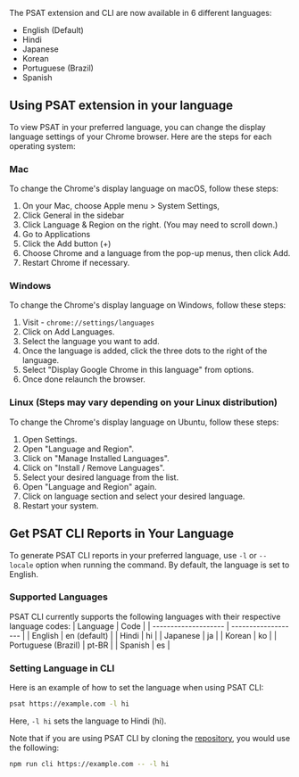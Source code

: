 The PSAT extension and CLI are now available in 6 different languages:
- English (Default)
- Hindi
- Japanese
- Korean
- Portuguese (Brazil)
- Spanish

## Using PSAT extension in your language
To view PSAT in your preferred language, you can change the display language settings of your Chrome browser. Here are the steps for each operating system:

### Mac
To change the Chrome's display language on macOS, follow these steps:

1. On your Mac, choose Apple menu  > System Settings, 
2. Click General  in the sidebar
3. Click Language & Region on the right. (You may need to scroll down.)
4. Go to Applications
5. Click the Add button (+)
6. Choose Chrome and a language from the pop-up menus, then click Add.
7. Restart Chrome if necessary.

### Windows
To change the Chrome's display language on Windows, follow these steps:

1. Visit - `chrome://settings/languages`
2. Click on Add Languages.
3. Select the language you want to add.
4. Once the language is added, click the three dots to the right of the language.
5. Select "Display Google Chrome in this language" from options.
6. Once done relaunch the browser.


### Linux (Steps may vary depending on your Linux distribution)
To change the Chrome's display language on Ubuntu, follow these steps:

1. Open Settings.
2. Open "Language and Region".
3. Click on "Manage Installed Languages".
4. Click on "Install / Remove Languages".
5. Select your desired language from the list.
6. Open "Language and Region" again.
7. Click on language section and select your desired language.
8. Restart your system.

## Get PSAT CLI Reports in Your Language
To generate PSAT CLI reports in your preferred language, use `-l` or `--locale` option when running the command. By default, the language is set to English.

### Supported Languages

PSAT CLI currently supports the following languages with their respective language codes:
|        Language      |       Code          |
| -------------------- | ------------------- |
| English              | en (default)        |
| Hindi                | hi                  |
| Japanese             | ja                  |
| Korean               | ko                  |
| Portuguese (Brazil)  | pt-BR               |
| Spanish              | es                  |

### Setting Language in CLI

Here is an example of how to set the language when using PSAT CLI:

```bash
psat https://example.com -l hi
```
Here, `-l hi` sets the language to Hindi (hi).

Note that if you are using PSAT CLI by cloning the [repository](https://github.com/googlechromelabs/ps-analysis-tool), you would use the following:

```bash
npm run cli https://example.com -- -l hi
```
